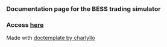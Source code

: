 ### Documentation page for the BESS trading simulator

### Access [here](https://broad-solutions-bsl.github.io/Doc-BESS-trading-simulator/)

Made with [doctemplate by charlyllo](https://github.com/charlyllo/doctemplate)
